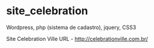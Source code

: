 # site_celebration

Wordpress, php (sistema de cadastro), jquery, CSS3

Site Celebration Ville URL - http://celebrationville.com.br/
